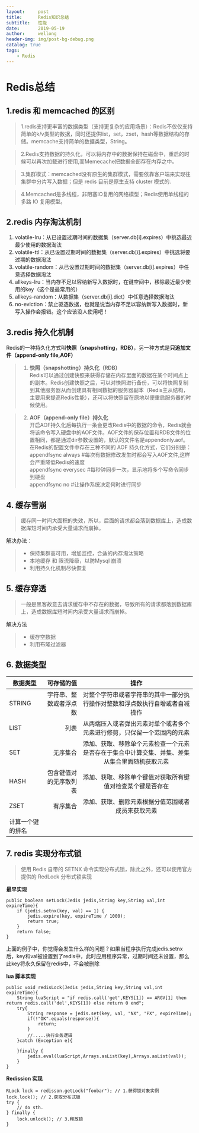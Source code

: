 ```yaml
---
layout:     post
title:      Redis知识总结
subtitle:   性能
date:       2019-05-19
author:     wellong
header-img: img/post-bg-debug.png
catalog: true
tags:
    - Redis
---
```



# Redis总结

## 1.redis 和 memcached 的区别
> 1.redis支持更丰富的数据类型（支持更复杂的应用场景）：Redis不仅仅支持简单的k/v类型的数据，同时还提供list，set，zset，hash等数据结构的存储。memcache支持简单的数据类型，String。

> 2.Redis支持数据的持久化，可以将内存中的数据保持在磁盘中，重启的时候可以再次加载进行使用,而Memecache把数据全部存在内存之中。

> 3.集群模式：memcached没有原生的集群模式，需要依靠客户端来实现往集群中分片写入数据；但是 redis 目前是原生支持 cluster 模式的.

> 4.Memcached是多线程，非阻塞IO复用的网络模型；Redis使用单线程的多路 IO 复用模型。

## 2.redis 内存淘汰机制
> 
1. volatile-lru：从已设置过期时间的数据集（server.db[i].expires）中挑选最近最少使用的数据淘汰<br>
2. volatile-ttl：从已设置过期时间的数据集（server.db[i].expires）中挑选将要过期的数据淘汰<br>
3. volatile-random：从已设置过期时间的数据集（server.db[i].expires）中任意选择数据淘汰<br>
4. allkeys-lru：当内存不足以容纳新写入数据时，在键空间中，移除最近最少使用的key（这个是最常用的）<br>
5. allkeys-random：从数据集（server.db[i].dict）中任意选择数据淘汰<br>
6. no-eviction：禁止驱逐数据，也就是说当内存不足以容纳新写入数据时，新写入操作会报错。这个应该没人使用吧！<br>

## 3.redis 持久化机制
Redis的一种持久化方式叫**快照（snapshotting，RDB）**，另一种方式是**只追加文件（append-only file,AOF）**
> 1. **快照（snapshotting）持久化（RDB）** <br>
Redis可以通过创建快照来获得存储在内存里面的数据在某个时间点上的副本。Redis创建快照之后，可以对快照进行备份，可以将快照复制到其他服务器从而创建具有相同数据的服务器副本（Redis主从结构，主要用来提高Redis性能），还可以将快照留在原地以便重启服务器的时候使用。

> 2. **AOF（append-only file）持久化** <br>
开启AOF持久化后每执行一条会更改Redis中的数据的命令，Redis就会将该命令写入硬盘中的AOF文件。AOF文件的保存位置和RDB文件的位置相同，都是通过dir参数设置的，默认的文件名是appendonly.aof。<br>
在Redis的配置文件中存在三种不同的 AOF 持久化方式，它们分别是：<br>
appendfsync always    #每次有数据修改发生时都会写入AOF文件,这样会严重降低Redis的速度 <br>
appendfsync everysec  #每秒钟同步一次，显示地将多个写命令同步到硬盘 <br>
appendfsync no        #让操作系统决定何时进行同步 <br>

## 4. 缓存雪崩
> 缓存同一时间大面积的失效，所以，后面的请求都会落到数据库上，造成数据库短时间内承受大量请求而崩掉。

解决办法：
> * 保持集群高可用，增加监控，合适的内存淘汰策略
> * 本地缓存 和 限流降级，以防Mysql 崩溃
> * 利用持久化机制尽快恢复

## 5. 缓存穿透
> 一般是黑客故意去请求缓存中不存在的数据，导致所有的请求都落到数据库上，造成数据库短时间内承受大量请求而崩掉。

解决方法
> * 缓存空数据
> * 利用布隆过滤器

## 6. 数据类型
| 数据类型        | 可存储的值   |  操作  |
| --------   | -----:  | :----:  |
| STRING     | 字符串、整数或者浮点数  |  对整个字符串或者字符串的其中一部分执行操作对整数和浮点数执行自增或者自减操作|
| LIST       |   列表	   |   从两端压入或者弹出元素对单个或者多个元素进行修剪，只保留一个范围内的元素   |
| SET        |   无序集合  |添加、获取、移除单个元素检查一个元素是否存在于集合中计算交集、并集、差集从集合里面随机获取元素  |
| HASH       |   包含键值对的无序散列表	    |  添加、获取、移除单个键值对获取所有键值对检查某个键是否存在  |
| ZSET       |    有序集合	 |添加、获取、删除元素根据分值范围或者成员来获取元素
计算一个键的排名  |

## 7. redis 实现分布式锁

> 使用 Redis 自带的 SETNX 命令实现分布式锁，除此之外，还可以使用官方提供的 RedLock 分布式锁实现

**最早实现**
```
public boolean setLock(Jedis jedis,String key,String val,int expireTime){
    if (jedis.setnx(key, val) == 1) {
        jedis.expire(key, expireTime / 1000);
        return true;
    }
    return false;
}
```
上面的例子中，你觉得会发生什么样的问题？如果当程序执行完成jedis.setnx后，key和val被设置到了redis中，此时应用程序异常，过期时间还未设置，那么此key将永久保留在redis中，不会被删除

**lua 脚本实现**
```
public void redisLock(Jedis jedis,String key,String val,int expireTime){
    String luaScript = "if redis.call('get',KEYS[1]) == ARGV[1] then return redis.call('del',KEYS[1]) else return 0 end";
    try{
        String response = jedis.set(key, val, "NX", "PX", expireTime);
        if(!"OK".equals(response)){
            return;
        }
        //.....执行业务逻辑
    }catch (Exception e){

    }finally {
        jedis.eval(luaScript,Arrays.asList(key),Arrays.asList(val));
    }
}
```

**Redission 实现**
```
RLock lock = redisson.getLock("foobar"); // 1.获得锁对象实例
lock.lock(); // 2.获取分布式锁
try {
    // do sth.
} finally {
    lock.unlock(); // 3.释放锁
}
```




 



